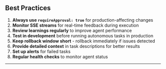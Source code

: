 ## Best Practices

1. **Always use `requireApproval: true`** for production-affecting changes
2. **Monitor SSE streams** for real-time feedback during execution
3. **Review learnings regularly** to improve agent performance
4. **Test in development** before running autonomous tasks in production
5. **Keep rollback window short** - rollback immediately if issues detected
6. **Provide detailed context** in task descriptions for better results
7. **Set up alerts** for failed tasks
8. **Regular health checks** to monitor agent status

---
